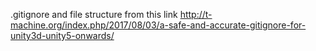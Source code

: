 .gitignore and file structure from this link
http://t-machine.org/index.php/2017/08/03/a-safe-and-accurate-gitignore-for-unity3d-unity5-onwards/